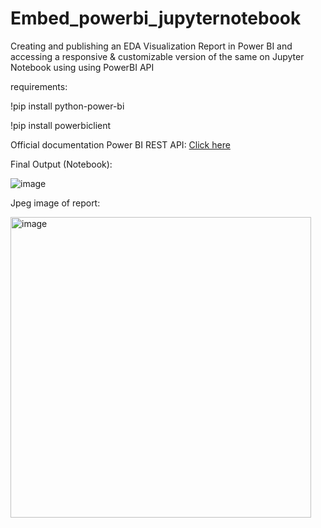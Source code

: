 # Embed_powerbi_jupyternotebook
Creating and publishing an EDA Visualization Report in Power BI and accessing a responsive &amp; customizable version of the same on Jupyter Notebook using using PowerBI API

requirements:

!pip install python-power-bi

!pip install powerbiclient

Official documentation Power BI REST API:
<a href="https://docs.microsoft.com/en-us/rest/api/power-bi/"> Click here </a>



Final Output (Notebook):

![image](https://user-images.githubusercontent.com/59755186/183741834-b9e1d579-27c2-4ee4-bfdb-6b7457ec6e15.png)




Jpeg image of report:

<img width="481" alt="image" src="https://user-images.githubusercontent.com/59755186/183740274-13603d91-0314-447e-838b-f904502fb2a8.png">



